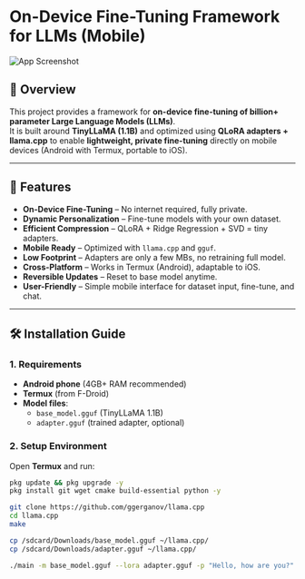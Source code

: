 # On-Device Fine-Tuning Framework for LLMs (Mobile)

![App Screenshot](b4ea168c-e0b1-47d5-8df4-2dd2254d383c.png)

## 📌 Overview
This project provides a framework for **on-device fine-tuning of billion+ parameter Large Language Models (LLMs)**.  
It is built around **TinyLLaMA (1.1B)** and optimized using **QLoRA adapters + llama.cpp** to enable **lightweight, private fine-tuning** directly on mobile devices (Android with Termux, portable to iOS).

---

## 🚀 Features
- **On-Device Fine-Tuning** – No internet required, fully private.  
- **Dynamic Personalization** – Fine-tune models with your own dataset.  
- **Efficient Compression** – QLoRA + Ridge Regression + SVD = tiny adapters.  
- **Mobile Ready** – Optimized with `llama.cpp` and `gguf`.  
- **Low Footprint** – Adapters are only a few MBs, no retraining full model.  
- **Cross-Platform** – Works in Termux (Android), adaptable to iOS.  
- **Reversible Updates** – Reset to base model anytime.  
- **User-Friendly** – Simple mobile interface for dataset input, fine-tune, and chat.  

---

## 🛠️ Installation Guide

### 1. Requirements
- **Android phone** (4GB+ RAM recommended)  
- **Termux** (from F-Droid)  
- **Model files**:
  - `base_model.gguf` (TinyLLaMA 1.1B)  
  - `adapter.gguf` (trained adapter, optional)  

### 2. Setup Environment
Open **Termux** and run:
```bash
pkg update && pkg upgrade -y
pkg install git wget cmake build-essential python -y

git clone https://github.com/ggerganov/llama.cpp
cd llama.cpp
make

cp /sdcard/Downloads/base_model.gguf ~/llama.cpp/
cp /sdcard/Downloads/adapter.gguf ~/llama.cpp/

./main -m base_model.gguf --lora adapter.gguf -p "Hello, how are you?"

